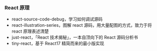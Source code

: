 ### React 原理

- react-source-code-debug，学习如何调试源码
- react-illustration-series，图解 react 源码，用大量配图的方式，致力于将 react 原理表述清楚
- just-react，「React 技术揭秘」，一本自顶向下的 React 源码分析书
- tiny-react，基于 React17 精简而来的最小版实现
